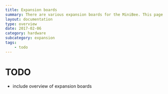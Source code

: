 ```yaml
---
title: Expansion boards
summary: There are various expansion boards for the MiniBee. This page gives an overview of which ones are available and for what they can be used.
layout: documentation
type: overview
date: 2017-02-06
category: hardware
subcategory: expansion
tags:
    - todo
---
```



# TODO

- include overview of expansion boards
